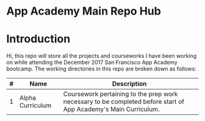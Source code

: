 # App Academy Main Repo Hub

# Introduction
Hi, this repo will store all the projects and courseworks I have been working on while attending the December 2017 San Francisco App Academy bootcamp. The working directories in this repo are broken down as follows:

|#  |Name             |Description    |
|-- |-----------------|---------------|
|1  |Alpha Curriculum |Coursework pertaining to the prep work necessary to be       completed before start of App Academy's Main Curriculum.
